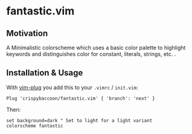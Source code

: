 
# fantastic.vim

## Motivation

A Minimalistic colorscheme which uses a basic color palette to highlight
keywords and distinguishes color for constant, literals, strings, etc. .

<!-- TODO #1 Add screenshots @CrispyBaccoon -->

## Installation & Usage

With [vim-plug](https://github.com/junegunn/vim-plug) you add this to your `.vimrc` / `init.vim`:

```Vim
Plug 'crispybaccoon/fantastic.vim' { 'branch': 'next' }
```

Then:

```Vim
set background=dark " Set to light for a light variant
colorscheme fantastic
```

